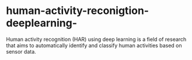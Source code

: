 # human-activity-reconigtion-deeplearning-
 Human activity recognition (HAR) using deep learning is a field of research that aims to automatically identify and classify human activities based on sensor data.
